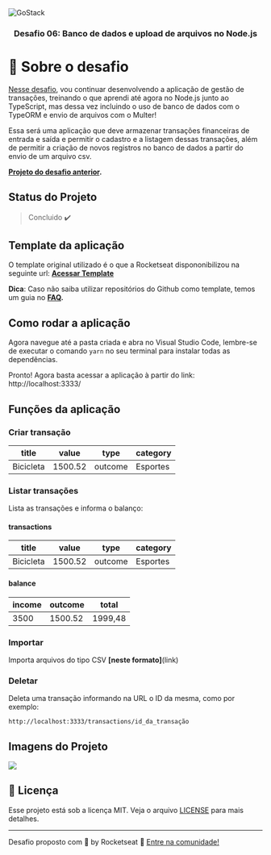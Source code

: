 <img alt="GoStack" src="https://storage.googleapis.com/golden-wind/bootcamp-gostack/header-desafios.png" />

<h3 align="center">
  Desafio 06: Banco de dados e upload de arquivos no Node.js
</h3>

# :rocket: Sobre o desafio

[Nesse desafio](https://github.com/Rocketseat/bootcamp-gostack-desafios/tree/master/desafio-database-upload), vou continuar desenvolvendo a aplicação de gestão de transações, treinando o que aprendi até agora no Node.js junto ao TypeScript, mas dessa vez incluindo o uso de banco de dados com o TypeORM e envio de arquivos com o Multer!

Essa será uma aplicação que deve armazenar transações financeiras de entrada e saída e permitir o cadastro e a listagem dessas transações, além de permitir a criação de novos registros no banco de dados a partir do envio de um arquivo csv.

**[Projeto do desafio anterior](https://github.com/MGustav0/desafio-gostack-fundamentos-node).**

## Status do Projeto

> Concluido :heavy_check_mark:

## Template da aplicação

O template original utilizado é o que a Rocketseat dispononibilizou na seguinte url: **[Acessar Template](https://github.com/Rocketseat/gostack-template-typeorm-upload)**

**Dica**: Caso não saiba utilizar repositórios do Github como template, temos um guia no **[FAQ](https://github.com/Rocketseat/bootcamp-gostack-desafios/tree/master/faq-desafios).**

## Como rodar a aplicação

Agora navegue até a pasta criada e abra no Visual Studio Code, lembre-se de executar o comando `yarn` no seu terminal para instalar todas as dependências.

Pronto! Agora basta acessar a aplicação à partir do link: http://localhost:3333/

## Funções da aplicação

### Criar transação
 
|title|value|type|category|
| -------- | -------- | -------- | -------- |
|Bicicleta|1500.52|outcome|Esportes|

### Listar transações
 
Lista as transações e informa o balanço:

#### transactions

|title|value|type|category|
| -------- | -------- | -------- | -------- |
|Bicicleta|1500.52|outcome|Esportes|

#### balance

|income|outcome|total|
| -------- | -------- | -------- |
|3500|1500.52|1999,48|

### Importar

Importa arquivos do tipo CSV **[neste formato]**(link)

### Deletar

Deleta uma transação informando na URL o ID da mesma, como por exemplo:

`http://localhost:3333/transactions/id_da_transação`

## Imagens do Projeto

<img src="Link da Imagem"/>

## :memo: Licença

Esse projeto está sob a licença MIT. Veja o arquivo [LICENSE](LICENSE) para mais detalhes.

---

Desafio proposto com 💜 by Rocketseat :wave: [Entre na comunidade!](https://discordapp.com/invite/gCRAFhc)
